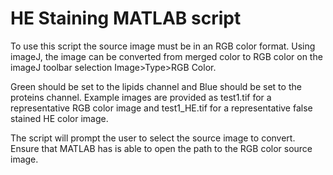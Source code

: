 # HE Staining MATLAB script
To use this script the source image must be in an RGB color format.
Using imageJ, the image can be converted from merged color to RGB color on the imageJ toolbar selection Image>Type>RGB Color.

Green should be set to the lipids channel and Blue should be set to the proteins channel. Example images are provided as test1.tif for a representative RGB color image and test1_HE.tif for a representative false stained HE color image.

The script will prompt the user to select the source image to convert. Ensure that MATLAB has is able to open the path to the RGB color source image.
